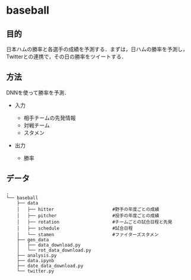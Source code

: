 # baseball

## 目的
日本ハムの勝率と各選手の成績を予測する．まずは，日ハムの勝率を予測し，Twitterとの連携で，その日の勝率をツイートする．
   
## 方法
DNNを使って勝率を予測．
* 入力
    * 相手チームの先発情報
    * 対戦チーム
    * スタメン

* 出力
    * 勝率

## データ
```
.
└── baseball
    ├── data
    │   ├── hitter                      #野手の年度ごとの成績    
    │   ├── pitcher                     #投手の年度ごとの成績
    │   ├── rotation                    #チームごとの試合日程と先発
    │   ├── schedule                    #試合日程
    │   └── stamen                      #ファイターズスタメン
    ├── gen_data
    │   ├── data_download.py
    │   └── rot_data_download.py
    ├── analysis.py
    ├── data.ipynb
    ├── date_data_download.py
    └── twitter.py

```



